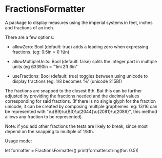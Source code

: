 # FractionsFormatter

A package to display measures using the imperial systems in feet, inches and fractions of an inch.

There are a few options:
  
* allowZero: Bool (default: true) adds a leading zero when expressing fractions. (eg: 0.5in = 0 ½in)

* allowMultipleUnits: Bool (default: false) splits the integer part in multiple units (eg 63390in = "1mi 2ft 6in" 

* useFractions: Bool (default: true) toggles between using unicode to display fractions (eg: 1/8 becomes '⅛' (unicode 215B))

The fractions are snapped to the closest 8th. But this can be further adjusted by providing the fractions needed and the decimal values corresponding for said fractions. (If there is no single glyph for the fraction unicode, it can be created by composing multiple graphemes. eg: 13/16 can be represented with "\u{B9}\u{B3}\u{2044}\u{2081}\u{2086}", this method allows any fraction to be represented)

Note: if you add other fractions the tests are likely to break, since most depend on the snapping to multiple of 1/8th.

Usage mode:

let formatter = FractionsFormatter()
print(formatter.string(for: 0.5))

